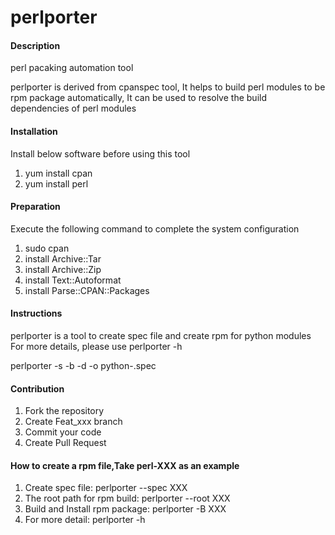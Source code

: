 # perlporter

#### Description
perl pacaking automation tool

perlporter is derived from cpanspec tool, It helps to build perl modules to be rpm package automatically, It can be used to resolve the build dependencies of perl modules

#### Installation
Install below software before using this tool

1.  yum install cpan
2.  yum install perl

#### Preparation
Execute the following command to complete the system configuration
1.  sudo cpan
2.  install Archive::Tar
3.  install Archive::Zip
4.  install Text::Autoformat
5.  install Parse::CPAN::Packages
#### Instructions

perlporter is a tool to create spec file and create rpm for python modules
For more details, please use perlporter -h

perlporter <package> -s -b -d -o python-<package>.spec

#### Contribution

1.  Fork the repository
2.  Create Feat_xxx branch
3.  Commit your code
4.  Create Pull Request

#### How to create a rpm file,Take perl-XXX as an example

1.  Create spec file:              perlporter --spec XXX
2.  The root path for rpm build:   perlporter --root XXX
3.  Build and Install rpm package: perlporter -B XXX
4.  For more detail:               perlporter -h


